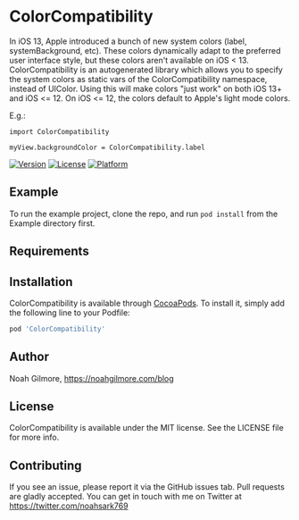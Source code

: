 # ColorCompatibility

In iOS 13, Apple introduced a bunch of new system colors (label, systemBackground, etc). These colors dynamically adapt to the preferred user interface style, but these colors aren't available on iOS < 13. ColorCompatibility is an autogenerated library which allows you to specify the system colors as static vars of the ColorCompatibility namespace, instead of UIColor. Using this will make colors "just work" on both iOS 13+ and iOS <= 12. On iOS <= 12, the colors default to Apple's light mode colors.

E.g.:

```
import ColorCompatibility

myView.backgroundColor = ColorCompatibility.label
```

[![Version](https://img.shields.io/cocoapods/v/ColorCompatibility.svg?style=flat)](https://cocoapods.org/pods/ColorCompatibility)
[![License](https://img.shields.io/cocoapods/l/ColorCompatibility.svg?style=flat)](https://cocoapods.org/pods/ColorCompatibility)
[![Platform](https://img.shields.io/cocoapods/p/ColorCompatibility.svg?style=flat)](https://cocoapods.org/pods/ColorCompatibility)

## Example

To run the example project, clone the repo, and run `pod install` from the Example directory first.

## Requirements

## Installation

ColorCompatibility is available through [CocoaPods](https://cocoapods.org). To install
it, simply add the following line to your Podfile:

```ruby
pod 'ColorCompatibility'
```

## Author

Noah Gilmore, https://noahgilmore.com/blog

## License

ColorCompatibility is available under the MIT license. See the LICENSE file for more info.

## Contributing
If you see an issue, please report it via the GitHub issues tab. Pull requests are gladly accepted. You can get in touch with me on Twitter at https://twitter.com/noahsark769

